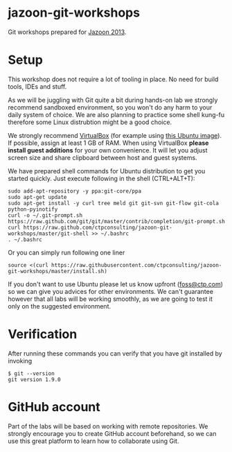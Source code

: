 jazoon-git-workshops
===================

Git workshops prepared for [Jazoon 2013](http://jazoon.com/2013/).


Setup
===================

This workshop does not require a lot of tooling in place. No need for build tools, IDEs and stuff. 

As we will be juggling with Git quite a bit during hands-on lab we strongly recommend sandboxed environment, so you won't do any harm to your daily system of choice.
We are also planning to practice some shell kung-fu therefore some Linux distrubtion might be a good choice.

We strongly recommend [VirtualBox](https://www.virtualbox.org/wiki/Downloads) (for example using [this Ubuntu image](http://sourceforge.net/projects/imagesvm/files/linux/ubuntu/12.04/2/lts/desktop/x64/)). If possible, assign at least 1 GB of RAM.
When using VirtualBox **please install guest additions** for your own convenience. It will let you adjust screen size and share clipboard between host and guest systems.

We have prepared shell commands for Ubuntu distribution to get you started quickly. Just execute following in the shell (CTRL+ALT+T):

```
sudo add-apt-repository -y ppa:git-core/ppa
sudo apt-get update
sudo apt-get install -y curl tree meld git git-svn git-flow git-cola python-pyinotify
curl -o ~/.git-prompt.sh https://raw.github.com/git/git/master/contrib/completion/git-prompt.sh
curl https://raw.github.com/ctpconsulting/jazoon-git-workshops/master/git-shell >> ~/.bashrc
. ~/.bashrc
```

Or you can simply run following one liner

```
source <(curl https://raw.githubusercontent.com/ctpconsulting/jazoon-git-workshops/master/install.sh)
```

If you don't want to use Ubuntu please let us know upfront (foss@ctp.com) so we can give you advices for other environments. We can't guarantee however that all labs will be working smoothly, as we are going to test it only on the suggested environment.

Verification
===================

After running these commands you can verify that you have git installed by invoking
```
$ git --version
git version 1.9.0
```

GitHub account
===================

Part of the labs will be based on working with remote repositories. We strongly 
encourage you to create GitHub account beforehand, so we can use this great platform to learn how to collaborate using Git.
